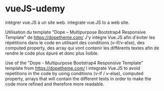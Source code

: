 # vueJS-udemy
intégrer vue.JS à un site web.
integrate vue.JS to a web site.

Utilisation du template "Dope – Multipurpose Bootstrap4 Responsive Template" de https://dopetheme.com/
J'y intègre Vue.JS afin d'éviter les répétitions dans le code en utilisant des conditions (v-if/v-else), des computed property,
des array qui vont contenir les différents textes afin de rendre le code plus épuré et donc plus lisible.



Use of the "Dope - Multipurpose Bootstrap4 Responsive Template" template from https://dopetheme.com/
I integrate Vue.JS to avoid repetitions in the code by using conditions (v-if / v-else), computed property,
arrays that will contain the different texts in order to make the code more refined and therefore more readable.
